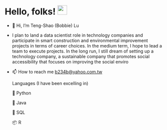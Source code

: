 # Hello, folks! <img src="https://raw.githubusercontent.com/MartinHeinz/MartinHeinz/master/wave.gif" width="30px">


- 👋 Hi, I’m Teng-Shao (Bobbie) Lu
- I plan to land a data scientist role in technology companies and participate in smart
construction and environmental improvement projects in terms of career choices. In the
medium term, I hope to lead a team to execute projects. In the long run, I still dream of
setting up a technology company, a sustainable company that promotes social
accessibility that focuses on improving the social enviro
- 📫 How to reach me b234b@yahoo.com.tw

   Languages (I have been excelling in)
   
  🐍 Python
  
  🤖 Java
  
  🦾 SQL
  
  📦 R

<!---
Bobbie8881/Bobbie8881 is a ✨ special ✨ repository because its `README.md` (this file) appears on your GitHub profile.
You can click the Preview link to take a look at your changes.
--->
